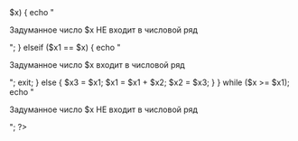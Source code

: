 <?php
    $x = rand(0,100);
    echo "Число ".$x;
    $x1 = 1;
    $x2 = 1;

    do {
        
	    if ($x1 > $x) {
	    	echo "<p>Задуманное число $x НЕ входит в числовой ряд</p>";
	    } elseif ($x1 == $x) {
	    	echo "<p>Задуманное число $x входит в числовой ряд</p>";
	    	exit;
	    } else {
	    	$x3 = $x1;
	    	$x1 = $x1 + $x2;
	    	$x2 = $x3;
	    }
	} while ($x >= $x1);
	echo "<p>Задуманное число $x НЕ входит в числовой ряд</p>";

?>
